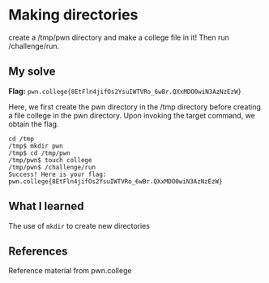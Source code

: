 # Making directories
create a /tmp/pwn directory and make a college file in it! Then run /challenge/run.

## My solve
**Flag:** `pwn.college{8EtFln4jifOs2YsuIWTVRo_6wBr.QXxMDO0wiN3AzNzEzW}`

Here, we first create the pwn directory in the /tmp directory before creating a file college in the pwn directory. Upon invoking the target command, we obtain the flag.
```
cd /tmp
/tmp$ mkdir pwn
/tmp$ cd /tmp/pwn
/tmp/pwn$ touch college
/tmp/pwn$ /challenge/run
Success! Here is your flag:
pwn.college{8EtFln4jifOs2YsuIWTVRo_6wBr.QXxMDO0wiN3AzNzEzW}
```

## What I learned
The use of `mkdir` to create new directories

## References 
Reference material from pwn.college
